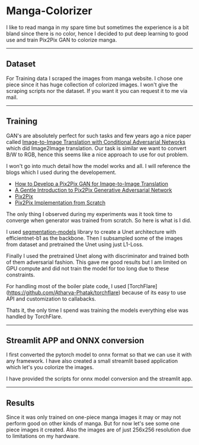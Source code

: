 # Manga-Colorizer

I like to read manga in my spare time but sometimes the experience is a bit bland since there is no color, hence I decided to put deep learning to good use and train Pix2Pix GAN to colorize manga. 

***
## Dataset 

For Training data I scraped the images from manga website. I chose one piece since it has huge collection of colorized images. I won't give the scraping scripts nor the dataset. If you want it you can request it to me via mail.

***
## Training

GAN's are absolutely perfect for such tasks and few years ago a nice paper called [Image-to-Image Translation with Conditional Adversarial Networks](https://arxiv.org/abs/1611.07004) which did Image2Image translation. Our task is similar we want to convert B/W to RGB, hence this seems like a nice approach to use for out problem.

I won't go into much detail how the model works and all. I will reference the blogs which I used during the developement.

* [How to Develop a Pix2Pix GAN for Image-to-Image Translation](https://machinelearningmastery.com/how-to-develop-a-pix2pix-gan-for-image-to-image-translation/)
* [A Gentle Introduction to Pix2Pix Generative Adversarial Network](https://machinelearningmastery.com/a-gentle-introduction-to-pix2pix-generative-adversarial-network/)
* [Pix2Pix](https://towardsdatascience.com/pix2pix-869c17900998)
* [Pix2Pix Implementation from Scratch](https://www.youtube.com/watch?v=SuddDSqGRzg&ab_channel=AladdinPersson)

The only thing I observed during my experiments was it took time to converge when generator was trained from scratch. So here is what is I did.

I used [segmentation-models](https://pypi.org/project/segmentation-models/) library to create a Unet architecture with efficientnet-b1 as the backbone. Then I subsampled some of the images from dataset and pretrained the Unet using just L1-Loss. 

Finally I used the pretrained Unet along with discriminator and trained both of them adversarial fashion. This gave me good results but I am limited on GPU compute and did not train the model for too long due to these constraints.

For handling most of the boiler plate code, I used [TorchFlare] (https://github.com/Atharva-Phatak/torchflare) because of its easy to use API and customization to callabacks. 

Thats it, the only time I spend was training the models everything else was handled by TorchFlare.

***
## Streamlit APP and ONNX conversion

I first converted the pytorch model to onnx format so that we can use it with any framework. I have also created a small streamlit based application which let's you colorize the images.

I have provided the scripts for onnx model conversion and the streamlit app.

***
## Results

Since it was only trained on one-piece manga images it may or may not perform good on other kinds of manga. But for now let's see some one piece images it created. Also the images are of just 256x256 resolution due to limitations on my hardware.



